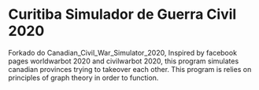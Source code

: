 # Curitiba Simulador de Guerra Civil 2020
Forkado do Canadian_Civil_War_Simulator_2020, Inspired by facebook pages worldwarbot 2020 and civilwarbot 2020, this program simulates canadian provinces trying to takeover each other. This program is relies on principles of graph theory in order to function.
